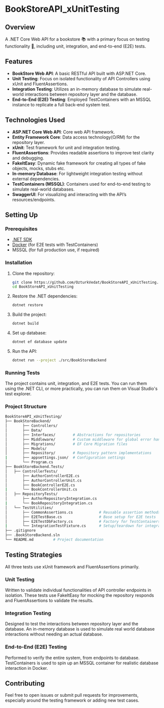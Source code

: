 # BookStoreAPI_xUnitTesting

## Overview

A .NET Core Web API for a bookstore 📚 with a primary focus on testing functionality 🧪, including unit, integration, and end-to-end (E2E) tests.

## Features

- **BookStore Web API**: A basic RESTful API built with ASP.NET Core.
- **Unit Testing**: Focus on isolated functionality of API Controllers using xUnit and FluentAssertions.
- **Integration Testing**: Utilizes an in-memory database to simulate real-world interactions between repository layer and the database.
- **End-to-End (E2E) Testing**: Employed TestContainers with an MSSQL instance to replicate a full back-end system test. 

## Technologies Used

- **ASP.NET Core Web API**: Core web API framework.
- **Entity Framework Core**: Data access technology(O/RM) for the repository layer.
- **xUnit**: Test framework for unit and integration testing.
- **FluentAssertions**: Provides readable assertions to improve test clarity and debugging.
- **FakeItEasy**: Dynamic fake framework for creating all types of fake objects, mocks, stubs etc.
- **In-memory Database**: For lightweight integration testing without external dependencies.
- **TestContainers (MSSQL)**: Containers used for end-to-end testing to simulate real-world databases.
- **SwaggerUI**: For visualizing and interacting with the API’s resources/endpoints.

## Setting Up

### Prerequisites

- [.NET SDK](https://dotnet.microsoft.com/download)
- [Docker](https://www.docker.com/) (for E2E tests with TestContainers)
- MSSQL (for full production use, if required)
  
### Installation

1. Clone the repository:

   ```bash
   git clone https://github.com/OzturkVedat/BookStoreAPI_xUnitTesting.git
   cd BookStoreAPI_xUnitTesting
   ```

2. Restore the .NET dependencies:

    ```bash
    dotnet restore
    ```

3. Build the project:

    ```bash
    dotnet build
    ```
    
5. Set up database:
     ```bash
    dotnet ef database update
    ```
     
4. Run the API:

    ```bash
    dotnet run --project ./src/BookStoreBackend
    ```
### Running Tests

The project contains unit, integration, and E2E tests. You can run them using the .NET CLI, or more practically, you can run them on Visual Studio's test explorer.

### Project Structure

```bash
BookStoreAPI_xUnitTesting/
├── BookStoreBackend/
│       ├── Controllers/
│       ├── Data/
│       ├── Interfaces/        # Abstractions for repositories
│       ├── Middleware/        # Custom middleware for global error handling
│       ├── Migrations/        # EF Core Migration files
│       ├── Models/
│       ├── Repository/        # Repository pattern implementations
|       ├── appsettings.json/  # Configuration settings
│       └── Program.cs
├── BookStoreBackend.Tests/
│   ├── ControllerTests/
│       ├── AuthorControllerE2E.cs
│       ├── AuthorControllerUnit.cs
│       ├── BookControllerE2E.cs
|       └── BookControllerUnit.cs
│   ├── RepositoryTests/
│       ├── AuthorRepositoryIntegration.cs
|       └── BookRepositoryIntegration.cs
│   └── TestUtilities/
│       ├── CommonAssertions.cs            # Reusable assertion methods
│       ├── E2ETestBase.cs                 # Base setup for E2E tests
│       ├── E2ETestDbFactory.cs            # Factory for TestContainers
|       └── IntegrationTestFixture.cs      # Setup/teardown for integration tests
├── .gitignore
├── .BookStoreBackend.sln
└── README.md         # Project documentation

```

## Testing Strategies
All three tests use xUnit framework and FluentAssertions primarily.
  
### Unit Testing
Written to validate individual functionalities of API controller endpoints in isolation. These tests use FakeItEasy for mocking the repository responds and FluentAssertions to validate the results.

### Integration Testing
Designed to test the interactions between repository layer and the database. An in-memory database is used to simulate real world database interactions without needing an actual database.

### End-to-End (E2E) Testing
Performed to verify the entire system, from endpoints to database. TestContainers is used to spin up an MSSQL container for realistic database interaction in Docker.

## Contributing
Feel free to open issues or submit pull requests for improvements, especially around the testing framework or adding new test cases.
